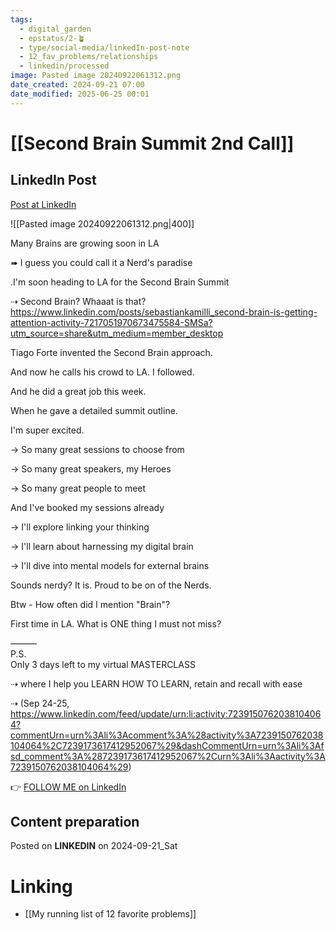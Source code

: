 ```yaml
---
tags:
  - digital_garden
  - epstatus/2-🪴
  - type/social-media/linkedIn-post-note
  - 12_fav_problems/relationships
  - linkedin/processed
image: Pasted image 20240922061312.png
date_created: 2024-09-21 07:00
date_modified: 2025-06-25 00:01
---
```

# [[Second Brain Summit 2nd Call]]

## LinkedIn Post

[Post at LinkedIn](https://www.linkedin.com/posts/sebastiankamilli_many-brains-are-growing-soon-in-la-i-guess-activity-7243136913157537792-K-ke?utm_source=share&utm_medium=member_desktop)

![[Pasted image 20240922061312.png|400]]

Many Brains are growing soon in LA

➠ I guess you could call it a Nerd's paradise

.I'm soon heading to LA for the Second Brain Summit

⇢ Second Brain? Whaaat is that?  
https://www.linkedin.com/posts/sebastiankamilli_second-brain-is-getting-attention-activity-7217051970673475584-SMSa?utm_source=share&utm_medium=member_desktop

Tiago Forte invented the Second Brain approach. 

And now he calls his crowd to LA. I followed.

And he did a great job this week.

When he gave a detailed summit outline.

I'm super excited. 

→ So many great sessions to choose from

→ So many great speakers, my Heroes

→ So many great people to meet

And I've booked my sessions already

→ I'll explore linking your thinking

→ I'll learn about harnessing my digital brain

→ I'll dive into mental models for external brains

Sounds nerdy? It is. 
Proud to be on of the Nerds.

Btw - How often did I mention "Brain"?

First time in LA. What is ONE thing I must not miss?

———  
P.S.  
Only 3 days left to my virtual MASTERCLASS 

⇢ where I help you LEARN HOW TO LEARN, retain and recall with ease

⇢ (Sep 24-25, https://www.linkedin.com/feed/update/urn:li:activity:7239150762038104064?commentUrn=urn%3Ali%3Acomment%3A%28activity%3A7239150762038104064%2C7239173617412952067%29&dashCommentUrn=urn%3Ali%3Afsd_comment%3A%287239173617412952067%2Curn%3Ali%3Aactivity%3A7239150762038104064%29)

👉 [FOLLOW ME on LinkedIn](https://www.linkedin.com/comm/mynetwork/discovery-see-all?usecase=PEOPLE_FOLLOWS&followMember=sebastiankamilli)

## Content preparation

Posted on **LINKEDIN** on 2024-09-21_Sat

# Linking

+ [[My running list of 12 favorite problems]]